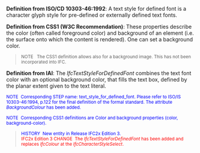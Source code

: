 ﻿**Definition
from ISO/CD 10303-46:1992**: A text style for defined font is a character glyph style for pre-defined or externally defined text fonts.

**Definition
from CSS1 (W3C
Recommendation)**: These properties describe the color (often called foreground color) and background of an element (i.e. the surface onto which the content is rendered). One can set a background color.

> <small>NOTE
&nbsp;
The CSS1 definition allows also for a background image. This has not
been incorporated into IFC.
  </small>

**Definition
from IAI**: The _IfcTextStyleForDefinedFont_ combines the text font color with an optional background color, that fills the text box, defined by the planar extent given to the text literal.

> <small>
  <font color="#0000ff">
NOTE&nbsp; Corresponding
STEP name: text_style_for_defined_font. Please refer to ISO/IS
10303-46:1994, p.122 for the
final definition of the formal standard. The attribute <i>BackgroundColour</i>
has been added.</font>
  </small>

> <small>
  <font color="#0000ff">NOTE&nbsp;
Corresponding CSS1 definitions are Color and background
properties (color, background-color).</font>
  </small>

> <small><font color="#0000ff">HISTORY&nbsp;
New entity in Release IFC2x Edition 3.</font></small>  
> <font color="#ff0000"><small>IFC2x
Edition 3 CHANGE&nbsp; The <i>IfcTextStyleForDefinedFont</i>
has been added and replaces <i>IfcColour</i>
at the <i>IfcCharacterStyleSelect</i>.</small></font>
